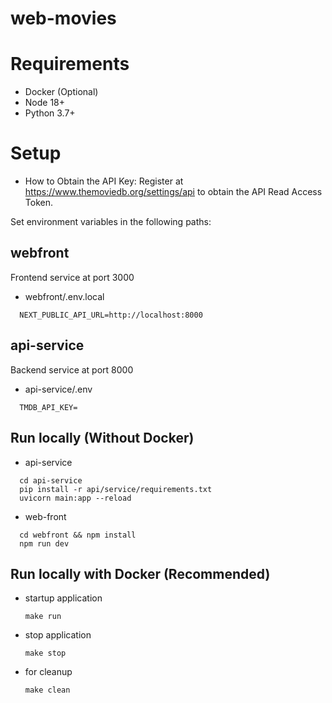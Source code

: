 # web-movies
 # Requirements
 - Docker (Optional)
 - Node 18+
 - Python 3.7+

# Setup
- How to Obtain the API Key:
Register at https://www.themoviedb.org/settings/api to obtain the API Read Access Token.

 Set environment variables in the following paths:
  ## webfront
  Frontend service at port 3000
  - webfront/.env.local
  ```
    NEXT_PUBLIC_API_URL=http://localhost:8000
  ```
  ## api-service
  Backend service at port 8000
  - api-service/.env
  ```
    TMDB_API_KEY=
  ```
## Run locally (Without Docker)
 - api-service
  ```
    cd api-service
    pip install -r api/service/requirements.txt
    uvicorn main:app --reload
  ```
  - web-front
  ```
    cd webfront && npm install
    npm run dev
  ```
## Run locally with Docker (Recommended)
- startup application
  ```
  make run
  ```
- stop application
  ```
  make stop
  ```
- for cleanup
  ```
  make clean
  ```
